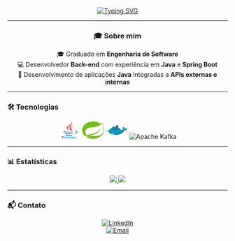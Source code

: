 <p align="center">
  <a href="https://git.io/typing-svg">
    <img src="https://readme-typing-svg.demolab.com?font=Fira+Code&weight=600&size=25&pause=1000&color=ffffff&random=false&width=435&height=40&lines=Olá,+eu+sou+Breno+Augusto!+☕💻🌍" alt="Typing SVG">
  </a>
</p>

---

<div align="center">

### 🎓 Sobre mim  

🎓 Graduado em **Engenharia de Software**  
💻 Desenvolvedor **Back-end** com experiência em **Java** e **Spring Boot**  
🔗 Desenvolvimento de aplicações **Java** integradas a **APIs externas e internas**  

</div>

---

### 🛠️ Tecnologias  

<div align="center">
  <img src="https://raw.githubusercontent.com/devicons/devicon/master/icons/java/java-original.svg" alt="Java" height="40" width="50">
  <img src="https://raw.githubusercontent.com/devicons/devicon/master/icons/spring/spring-original.svg" alt="Spring" height="40" width="50">
  <img src="https://raw.githubusercontent.com/devicons/devicon/master/icons/docker/docker-original.svg" alt="Docker" height="40" width="50">
  <img src="https://cdn.jsdelivr.net/gh/devicons/devicon/icons/apachekafka/apachekafka-original.svg" alt="Apache Kafka" height="40" width="50">
</div>

---

### 📊 Estatísticas  

<div align="center">
  <a href="https://github.com/brenoaugustoalves">
    <img height="150em" src="https://github-readme-stats.vercel.app/api?username=brenoaugustoalves&show_icons=true&theme=dark&include_all_commits=false&count_private=true"/>
    <img height="150em" src="https://github-readme-stats.vercel.app/api/top-langs/?username=brenoaugustoalves&layout=compact&langs_count=10&theme=dark"/>
  </a>
</div>

---

### 📬 Contato  

<div align="center">

[![LinkedIn](https://img.shields.io/badge/LinkedIn-0077B5?style=for-the-badge&logo=linkedin&logoColor=white)](https://www.linkedin.com/in/brenoaugustoalves/)  
[![Email](https://img.shields.io/badge/Gmail-D14836?style=for-the-badge&logo=gmail&logoColor=white)](mailto:brenoaugustoalves@gmail.com)  

</div>
